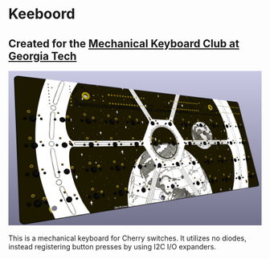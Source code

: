 # Keeboord
## Created for the [Mechanical Keyboard Club at Georgia Tech](https://www.instagram.com/gt.keyboards)
![image](https://github.com/hlord2000/Keeboord/blob/5662409076e690ab5b0b350bf3bddc92285a627e/image.png)

This is a mechanical keyboard for Cherry switches.  It utilizes no diodes, instead registering button presses by using I2C I/O expanders.  
